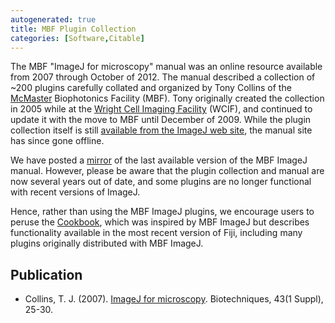 ```yaml
---
autogenerated: true
title: MBF Plugin Collection
categories: [Software,Citable]
---
```


The MBF "ImageJ for microscopy" manual was an online resource available from 2007 through October of 2012. The manual described a collection of \~200 plugins carefully collated and organized by Tony Collins of the [McMaster](https://www.mcmaster.ca/) Biophotonics Facility (MBF). Tony originally created the collection in 2005 while at the [Wright Cell Imaging Facility](http://www.aomf.ca/WCIF.html) (WCIF), and continued to update it with the move to MBF until December of 2009. While the plugin collection itself is still [available from the ImageJ web site](/ij/plugins/mbf/), the manual site has since gone offline.

We have posted a [mirror](/mbf/) of the last available version of the MBF ImageJ manual. However, please be aware that the plugin collection and manual are now several years out of date, and some plugins are no longer functional with recent versions of ImageJ.

Hence, rather than using the MBF ImageJ plugins, we encourage users to peruse the [Cookbook](/imaging), which was inspired by MBF ImageJ but describes functionality available in the most recent version of Fiji, including many plugins originally distributed with MBF ImageJ.

## Publication

-   Collins, T. J. (2007). [ImageJ for microscopy](https://medicine.osu.edu/neuroscience/Documents/Biotechniques%20ImageJ%20overview%202013.pdf). Biotechniques, 43(1 Suppl), 25-30.

 
